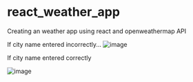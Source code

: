 # react_weather_app
Creating an weather app using react and openweathermap API

If city name entered incorrectly...
![image](https://github.com/user-attachments/assets/167bed18-4077-44e7-a85f-3b7520cc05a2)

If city name entered correctly

![image](https://github.com/user-attachments/assets/766f2c19-c6be-4ce8-8278-c1a91f56f405)
